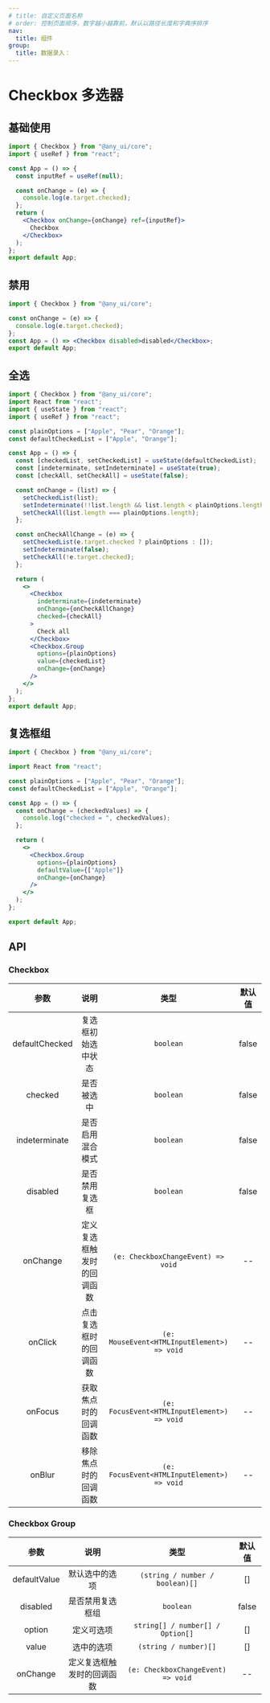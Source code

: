 ```yaml
---
# title: 自定义页面名称
# order: 控制页面顺序，数字越小越靠前，默认以路径长度和字典序排序
nav:
  title: 组件
group:
  title: 数据录入：
---
```


# Checkbox 多选器

## 基础使用

```jsx
import { Checkbox } from "@any_ui/core";
import { useRef } from "react";

const App = () => {
  const inputRef = useRef(null);

  const onChange = (e) => {
    console.log(e.target.checked);
  };
  return (
    <Checkbox onChange={onChange} ref={inputRef}>
      Checkbox
    </Checkbox>
  );
};
export default App;
```

## 禁用

```jsx
import { Checkbox } from "@any_ui/core";

const onChange = (e) => {
  console.log(e.target.checked);
};
const App = () => <Checkbox disabled>disabled</Checkbox>;
export default App;
```

## 全选

```jsx
import { Checkbox } from "@any_ui/core";
import React from "react";
import { useState } from "react";
import { useRef } from "react";

const plainOptions = ["Apple", "Pear", "Orange"];
const defaultCheckedList = ["Apple", "Orange"];

const App = () => {
  const [checkedList, setCheckedList] = useState(defaultCheckedList);
  const [indeterminate, setIndeterminate] = useState(true);
  const [checkAll, setCheckAll] = useState(false);

  const onChange = (list) => {
    setCheckedList(list);
    setIndeterminate(!!list.length && list.length < plainOptions.length);
    setCheckAll(list.length === plainOptions.length);
  };

  const onCheckAllChange = (e) => {
    setCheckedList(e.target.checked ? plainOptions : []);
    setIndeterminate(false);
    setCheckAll(!e.target.checked);
  };

  return (
    <>
      <Checkbox
        indeterminate={indeterminate}
        onChange={onCheckAllChange}
        checked={checkAll}
      >
        Check all
      </Checkbox>
      <Checkbox.Group
        options={plainOptions}
        value={checkedList}
        onChange={onChange}
      />
    </>
  );
};
export default App;
```

## 复选框组

```jsx
import { Checkbox } from "@any_ui/core";

import React from "react";

const plainOptions = ["Apple", "Pear", "Orange"];
const defaultCheckedList = ["Apple", "Orange"];

const App = () => {
  const onChange = (checkedValues) => {
    console.log("checked = ", checkedValues);
  };

  return (
    <>
      <Checkbox.Group
        options={plainOptions}
        defaultValue={["Apple"]}
        onChange={onChange}
      />
    </>
  );
};

export default App;
```

## API

### Checkbox

|      参数      |            说明            |                    类型                     | 默认值 |
| :------------: | :------------------------: | :-----------------------------------------: | :----: |
| defaultChecked |     复选框初始选中状态     |                  `boolean`                  | false  |
|    checked     |         是否被选中         |                  `boolean`                  | false  |
| indeterminate  |      是否启用混合模式      |                  `boolean`                  | false  |
|    disabled    |       是否禁用复选框       |                  `boolean`                  | false  |
|    onChange    | 定义复选框触发时的回调函数 |     `(e: CheckboxChangeEvent) => void`      |   --   |
|    onClick     |   点击复选框时的回调函数   | `(e: MouseEvent<HTMLInputElement>) => void` |   --   |
|    onFocus     |    获取焦点时的回调函数    | `(e: FocusEvent<HTMLInputElement>) => void` |   --   |
|     onBlur     |    移除焦点时的回调函数    | `(e: FocusEvent<HTMLInputElement>) => void` |   --   |

### Checkbox Group

|     参数     |            说明            |                类型                | 默认值 |
| :----------: | :------------------------: | :--------------------------------: | :----: |
| defaultValue |       默认选中的选项       |  `(string / number / boolean)[]`   |   []   |
|   disabled   |      是否禁用复选框组      |             `boolean`              | false  |
|    option    |         定义可选项         |  `string[] / number[] / Option[]`  |   []   |
|    value     |         选中的选项         |       `(string / number)[]`        |   []   |
|   onChange   | 定义复选框触发时的回调函数 | `(e: CheckboxChangeEvent) => void` |   --   |
